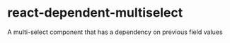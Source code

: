 # react-dependent-multiselect
A multi-select component that has a dependency on previous field values
